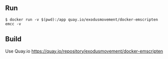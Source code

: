 ## Run

```
$ docker run -v $(pwd):/app quay.io/exodusmovement/docker-emscripten emcc -v
```

## Build

Use Quay.io https://quay.io/repository/exodusmovement/docker-emscripten
